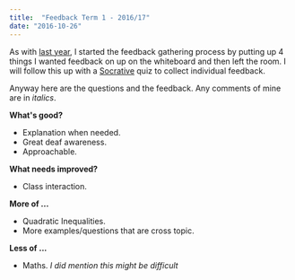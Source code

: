 ```yaml
---
title:  "Feedback Term 1 - 2016/17"
date: "2016-10-26"
---
```

As with [last year][feedback_post], I started the feedback gathering process by putting up 4 things I wanted feedback on up on the whiteboard and then left the room. I will follow this up with a [Socrative][socrative] quiz to collect individual feedback.

Anyway here are the questions and the feedback. Any comments of mine are in _italics_.

__What's good?__

- Explanation when needed.
- Great deaf awareness.
- Approachable.

__What needs improved?__

- Class interaction. 

__More of ...__

- Quadratic Inequalities.
- More examples/questions that are cross topic.

__Less of ...__

- Maths. _I did mention this might be difficult_



[feedback_post]:	https://aj2duncan.com/blog/feedback/
[socrative]:		http://socrative.com/